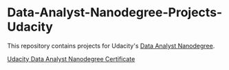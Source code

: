 # Data-Analyst-Nanodegree-Projects-Udacity

This repository contains projects for Udacity's [Data Analyst Nanodegree](https://www.udacity.com/course/data-analyst-nanodegree--nd002).

[Udacity Data Analyst Nanodegree Certificate](https://graduation.udacity.com/confirm/ACR7ASDA)
